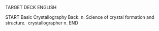 TARGET DECK
ENGLISH

START
Basic
Crystallography
Back: n. Science of crystal formation and structure.  crystallographer n.
END
